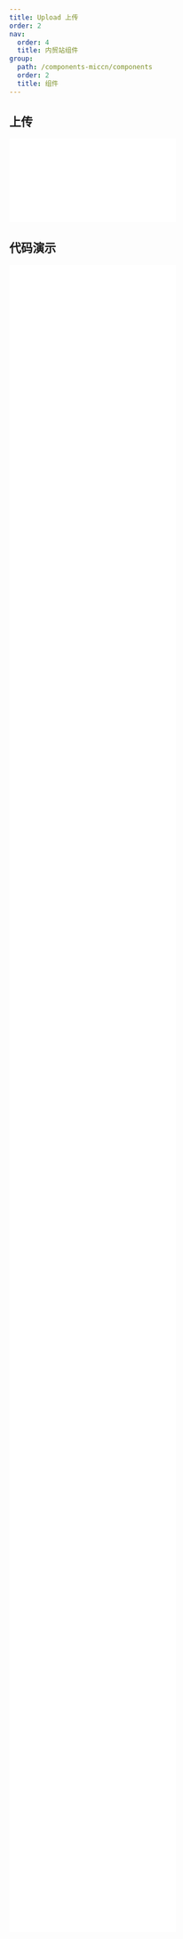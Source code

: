 ```yaml
---
title: Upload 上传
order: 2
nav:
  order: 4
  title: 内贸站组件
group:
  path: /components-miccn/components
  order: 2
  title: 组件
---
```


## 上传

<div>
<embed src="@docs-common/upload/index.md"></embed>
</div>
        
## 代码演示

<Row gutter=8>

  <Col span=12>
    
  <div class="code-box"><embed src="@abiz-rc-miccn/upload/demo/basic-upload-miccn.md"></embed></div>
          
  <div class="code-box"><embed src="@abiz-rc-miccn/upload/demo/defaultFileList-upload-miccn.md"></embed></div>
          
  <div class="code-box"><embed src="@abiz-rc-miccn/upload/demo/fileList-upload-miccn.md"></embed></div>
          
  <div class="code-box"><embed src="@abiz-rc-miccn/upload/demo/directory-upload-miccn.md"></embed></div>
          
  <div class="code-box"><embed src="@abiz-rc-miccn/upload/demo/upload-png-only-upload-miccn.md"></embed></div>
          
  <div class="code-box"><embed src="@abiz-rc-miccn/upload/demo/preview-file-upload-miccn.md"></embed></div>
          
  <div class="code-box"><embed src="@abiz-rc-miccn/upload/demo/transform-file-upload-miccn.md"></embed></div>
          
  <div class="code-box"><embed src="@abiz-rc-miccn/upload/demo/upload-custom-action-icon-upload-miccn.md"></embed></div>
          
  <div class="code-box"><embed src="@abiz-rc-miccn/upload/demo/drag-sorting-upload-miccn.md"></embed></div>
          
  <div class="code-box"><embed src="@abiz-rc-miccn/upload/demo/customize-progress-bar-upload-miccn.md"></embed></div>
          
  </Col>
          
  <Col span=12>
    
  <div class="code-box"><embed src="@abiz-rc-miccn/upload/demo/avatar-upload-miccn.md"></embed></div>
          
  <div class="code-box"><embed src="@abiz-rc-miccn/upload/demo/picture-card-upload-miccn.md"></embed></div>
          
  <div class="code-box"><embed src="@abiz-rc-miccn/upload/demo/drag-upload-miccn.md"></embed></div>
          
  <div class="code-box"><embed src="@abiz-rc-miccn/upload/demo/upload-manually-upload-miccn.md"></embed></div>
          
  <div class="code-box"><embed src="@abiz-rc-miccn/upload/demo/picture-style-upload-miccn.md"></embed></div>
          
  <div class="code-box"><embed src="@abiz-rc-miccn/upload/demo/max-count-upload-miccn.md"></embed></div>
          
  <div class="code-box"><embed src="@abiz-rc-miccn/upload/demo/upload-with-aliyun-oss-upload-miccn.md"></embed></div>
          
  <div class="code-box"><embed src="@abiz-rc-miccn/upload/demo/file-type-upload-miccn.md"></embed></div>
          
  <div class="code-box"><embed src="@abiz-rc-miccn/upload/demo/crop-image-upload-miccn.md"></embed></div>
          
  </Col>
          
</Row>
        
<div><embed src="@docs-common/upload/index-api.md"></embed><div>
